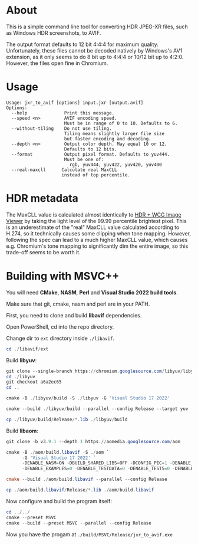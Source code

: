 # About
This is a simple command line tool for converting HDR JPEG-XR files, such as Windows HDR screenshots, to AVIF.

The output format defaults to 12 bit 4:4:4 for maximum quality. Unfortunately, these files cannot be decoded natively by Windows's AV1 extension, as it only seems to do 8 bit up to 4:4:4 or 10/12 bit up to 4:2:0. However, the files open fine in Chromium.

# Usage
```
Usage: jxr_to_avif [options] input.jxr [output.avif]
Options:
  --help              Print this message.
  --speed <n>         AVIF encoding speed.
                      Must be in range of 0 to 10. Defaults to 6.
  --without-tiling    Do not use tiling.
                      Tiling means slightly larger file size
                      but faster encoding and decoding.
  --depth <n>         Output color depth. May equal 10 or 12.
                      Defaults to 12 bits.
  --format            Output pixel format. Defaults to yuv444.
                      Must be one of:
                        rgb, yuv444, yuv422, yuv420, yuv400
  --real-maxcll      Calculate real MaxCLL
                     instead of top percentile.
```

# HDR metadata
The MaxCLL value is calculated almost identically to [HDR + WCG Image Viewer](https://github.com/13thsymphony/HDRImageViewer) by taking the light level of the 99.99 percentile brightest pixel. This is an underestimate of the "real" MaxCLL value calculated according to H.274, so it technically causes some clipping when tone mapping. However, following the spec can lead to a much higher MaxCLL value, which causes e.g. Chromium's tone mapping to significantly dim the entire image, so this trade-off seems to be worth it.

# Building with MSVC++

You will need **CMake**, **NASM**, **Perl** and **Visual Studio 2022 build tools**.

Make sure that git, cmake, nasm and perl are in your PATH.

First, you need to clone and build **libavif** dependencies.

Open PowerShell, cd into the repo directory.

Change dir to `ext` directory inside `./libavif`.
````powershell
cd ./libavif/ext
````

Build **libyuv**:
````powershell
git clone --single-branch https://chromium.googlesource.com/libyuv/libyuv
cd ./libyuv
git checkout a6a2ec65
cd ..

cmake -B ./libyuv/build -S ./libyuv -G 'Visual Studio 17 2022'

cmake --build ./libyuv/build --parallel --config Release --target yuv

cp ./libyuv/build/Release/*.lib ./libyuv/build
````

Build **libaom**:
````powershell
git clone -b v3.9.1 --depth 1 https://aomedia.googlesource.com/aom

cmake -B ./aom/build.libavif -S ./aom `
      -G 'Visual Studio 17 2022' `
      -DENABLE_NASM=ON -DBUILD_SHARED_LIBS=OFF -DCONFIG_PIC=1 -DENABLE_DOCS=0 `
      -DENABLE_EXAMPLES=0 -DENABLE_TESTDATA=0 -DENABLE_TESTS=0 -DENABLE_TOOLS=0

cmake --build ./aom/build.libavif --parallel --config Release

cp ./aom/build.libavif/Release/*.lib ./aom/build.libavif
````

Now configure and build the program itself:

````powershell
cd ../../
cmake --preset MSVC
cmake --build --preset MSVC --parallel --config Release
````

Now you have the progam at `./build/MSVC/Release/jxr_to_avif.exe`
